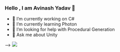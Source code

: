 ### Hello , I am Avinash Yadav 👋


- 🔭 I’m currently working on C#
- 🌱 I’m currently learning Photon
- 🤔 I’m looking for help with Procedural Generation 
- 💬 Ask me about Unity

-->
<img src="https://github-readme-stats.vercel.app/api?username=Avin19&&show_icons=true&title_color=66ff33&icon_color=bb2ade&text_color=daf7dc&bg_color=191919">
